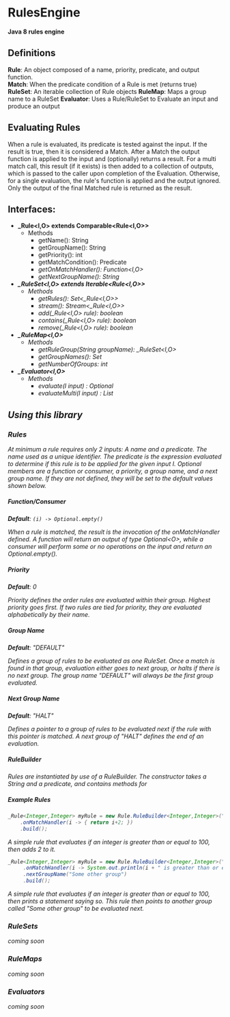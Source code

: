 # RulesEngine
**Java 8 rules engine**

## Definitions
**Rule**: An object composed of a name, priority, predicate, and output function.  
**Match**: When the predicate condition of a Rule is met (returns true)  
**RuleSet**: An iterable collection of Rule objects
**RuleMap**: Maps a group name to a RuleSet
**Evaluator**: Uses a Rule/RuleSet to Evaluate an input and produce an output  

## Evaluating Rules
When a rule is evaluated, its predicate is tested against the input. If the result is true, then it is considered a Match. After a Match the output function is applied to the input and (optionally) returns a result. For a multi match call, this result (if it exists) is then added to a collection of outputs, which is passed to the caller upon completion of the Evaluation. Otherwise, for a single evaluation, the rule's function is applied and the output ignored. Only the output of the final Matched rule is returned as the result.

## Interfaces:
- **\_Rule<I,O> extends Comparable<Rule<I,O>>**  
  - Methods
    - getName(): String
    - getGroupName(): String
    - getPriority(): int
    - getMatchCondition(): Predicate<I>
    - getOnMatchHandler(): Function<I,O>
    - getNextGroupName(): String
- **\_RuleSet<I,O> extends Iterable<Rule<I,O>>**  
  - Methods
    - getRules(): Set<\_Rule<I,O>>
    - stream(): Stream<\_Rule<I,O>>
    - add(\_Rule<I,O> rule): boolean
    - contains(\_Rule<I,O> rule): boolean
    - remove(\_Rule<I,O> rule): boolean  
- **\_RuleMap<I,O>**
  - Methods
    - getRuleGroup(String groupName): \_RuleSet<I,O>
    - getGroupNames(): Set<String>
    - getNumberOfGroups: int
- **\_Evaluator<I,O>**  
  - Methods
    - evaluate(I input) : Optional<O>
    - evaluateMulti(I input) : List<O>
    
## Using this library

### Rules

At minimum a rule requires only 2 inputs: A name and a predicate. The name used as a unique identifier. The predicate is the expression evaluated to determine if this rule is to be applied for the given input I. Optional members are a function or consumer, a priority, a group name, and a next group name. If they are not defined, they will be set to the default values shown below.
 
##### Function/Consumer

**Default**: `(i) -> Optional.empty()`

When a rule is matched, the result is the invocation of the onMatchHandler defined. A function will return an output of type Optional\<O>, while a consumer will perform some or no operations on the input and return an Optional.empty().  

##### Priority

**Default**: 0

Priority defines the order rules are evaluated within their group. Highest priority goes first. If two rules are tied for priority, they are evaluated alphabetically by their name.

##### Group Name

**Default**: "DEFAULT"

Defines a group of rules to be evaluated as one RuleSet. Once a match is found in that group, evaluation either goes to next group, or halts if there is no next group. The group name "DEFAULT" will always be the first group evaluated.

##### Next Group Name

**Default**: "HALT"

Defines a pointer to a group of rules to be evaluated next if the rule with this pointer is matched. A next group of "HALT" defines the end of an evaluation.

##### RuleBuilder

Rules are instantiated by use of a RuleBuilder. The constructor takes a String and a predicate, and contains methods for 

##### Example Rules

```java
_Rule<Integer,Integer> myRule = new Rule.RuleBuilder<Integer,Integer>("myRule", i -> i >= 100)
    .onMatchHandler(i -> { return i+2; })
    .build();
```

A simple rule that evaluates if an integer is greater than or equal to 100, then adds 2 to it.

```java
_Rule<Integer,Integer> myRule = new Rule.RuleBuilder<Integer,Integer>("myRule", i -> i >= 100)
     .onMatchHandler(i -> System.out.println(i + " is greater than or equals to 100"))
     .nextGroupName("Some other group")
     .build();
```
 
 A simple rule that evaluates if an integer is greater than or equal to 100, then prints a statement saying so. This rule then points to another group called "Some other group" to be evaluated next. 
  
### RuleSets

coming soon

### RuleMaps

coming soon

### Evaluators
coming soon
